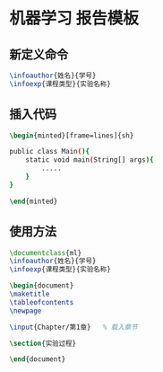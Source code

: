 # 机器学习 报告模板
## 新定义命令
```latex
\infoauthor{姓名}{学号}
\infoexp{课程类型}{实验名称}
```

## 插入代码

```latex
\begin{minted}[frame=lines]{sh}

public class Main(){
    static void main(String[] args){
        .....
    }
}

\end{minted}
```

## 使用方法

```latex
\documentclass{ml}
\infoauthor{姓名}{学号}
\infoexp{课程类型}{实验名称}

\begin{document}
\maketitle
\tableofcontents
\newpage

\input{Chapter/第1章}   % 载入章节

\section{实验过程}

\end{document}
```
